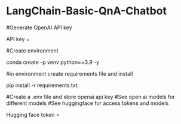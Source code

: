 # LangChain-Basic-QnA-Chatbot

#Generate OpenAI API key

API key = <you can get from openai account>

#Create environment

conda create -p venv python==3.9 -y

#in environment create requirements file and install

pip install -r requirements.txt

#Create a .env file and store openai api key
#See open ai models for different models
#See huggingface for access tokens and models

Hugging face token = <you can get from huggingface account>

